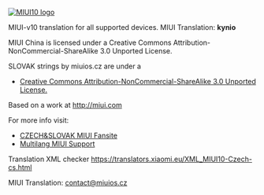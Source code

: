 [![MIUI10 logo](https://i.imgur.com/s5PsCYM.png)](https://miuios.cz/)

MIUI-v10 translation for all supported devices. MIUI Translation: **kynio**


MIUI China is licensed under a Creative Commons Attribution-NonCommercial-ShareAlike 3.0 Unported License.

SLOVAK strings by miuios.cz are under a 
- [Creative Commons Attribution-NonCommercial-ShareAlike 3.0 Unported License.](http://creativecommons.org/licenses/by-nc-sa/3.0/)

Based on a work at http://miui.com

For more info visit:
- [CZECH&SLOVAK MIUI Fansite](http://miuios.cz)  
- [Multilang MIUI Support](http://xiaomi.eu) 

Translation XML checker https://translators.xiaomi.eu/XML_MIUI10-Czech-cs.html

MIUI Translation: contact@miuios.cz
